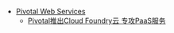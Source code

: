  - [Pivotal Web Services](https://run.pivotal.io/features/)
    - [Pivotal推出Cloud Foundry云 专攻PaaS服务](http://server.yesky.com/datacenter/396/37232396.shtml)